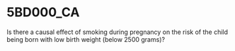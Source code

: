 # 5BD000_CA

Is there a causal effect of smoking during pregnancy on the risk of the child being born with low birth weight (below 2500 grams)?

